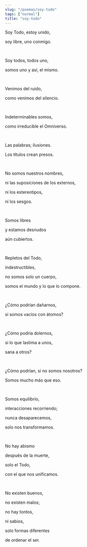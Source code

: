 ```yaml
---
slug: "/poemas/soy-todo"
tags: ["normal"]
title: "soy-todo"
---
```

Soy Todo, estoy unido,

soy libre, uno conmigo.

&nbsp;

Soy todos, todos uno,

somos uno y así, el mismo.

&nbsp;

Venimos del ruido,

como venimos del silencio.

&nbsp;

Indeterminables somos,

como irreducible el Omniverso.

&nbsp;

Las palabras; ilusiones.

Los títulos crean presos.

&nbsp;

No somos nuestros nombres,

ni las suposiciones de los externos,

ni los estereotipos,

ni los sesgos.

&nbsp;

Somos libres

y estamos desnudos

aún cubiertos.

&nbsp;

Repletos del Todo,

indestructibles,

no somos solo un cuerpo,

somos el mundo y lo que lo compone.

&nbsp;

¿Cómo podrían dañarnos,

si somos vacíos con átomos?

&nbsp;

¿Cómo podría dolernos,

si lo que lastima a unos,

sana a otros?

&nbsp;

¿Cómo podrían, si no somos nosotros?

Somos mucho más que eso.

&nbsp;

Somos equilibrio,

interacciones recorriendo;

nunca desaparecemos,

solo nos transformamos.

&nbsp;

No hay abismo

después de la muerte,

solo el Todo,

con el que nos unificamos.

&nbsp;

No existen buenos,

no existen malos;

no hay tontos,

ni sabios,

solo formas diferentes

de ordenar el ser.